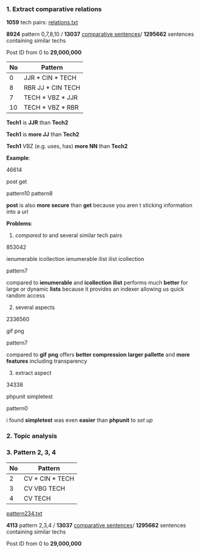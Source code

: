 ### 1. Extract comparative relations

**1059** tech pairs: [relations.txt](https://github.com/hy3440/diffSimilarTech/blob/master/relation/relations.txt)

**8924** pattern 0,7,8,10 / **13037** [comparative sentences](https://github.com/hy3440/diffSimilarTech/blob/master/relation/sentences_.txt)/ **1295662** sentences containing similar techs

Post ID from 0 to **29,000,000**

| No   | Pattern           |
| ---- | ----------------- |
| 0    | JJR * CIN * TECH  |
| 8    | RBR JJ * CIN TECH |
| 7    | TECH * VBZ * JJR  |
| 10   | TECH * VBZ * RBR  |

**Tech1** is **JJR** than **Tech2**

**Tech1** is **more JJ** than **Tech2**

**Tech1** VBZ (e.g. uses, has) **more NN** than **Tech2**

**Example**:

46614

post	get

pattern10		pattern8

**post** is also **more secure** than **get** because you aren t sticking information into a url

**Problems**:

1. *compared to* and several similar tech pairs

853042

ienumerable	icollection	ienumerable	ilist	ilist	icollection

pattern7

compared to **ienumerable** and **icollection** **ilist** performs much **better** for large or dynamic **lists** because it provides an indexer allowing us quick random access

2. several aspects

2336560

gif	png

pattern7

compared to **gif** **png** offers **better compression** **larger pallette** and **more features** including transparency

3. extract aspect

34338

phpunit	simpletest

pattern0		

i found **simpletest** was even **easier** than **phpunit** to *set up*

### 2. Topic analysis

### 3. Pattern 2, 3, 4

| No   | Pattern         |
| ---- | --------------- |
| 2    | CV * CIN * TECH |
| 3    | CV VBG TECH     |
| 4    | CV TECH         |

[pattern234.txt](https://github.com/hy3440/diffSimilarTech/blob/master/relation/pattern234.txt)

**4113** pattern 2,3,4 / **13037** [comparative sentences](https://github.com/hy3440/diffSimilarTech/blob/master/relation/sentences_.txt)/ **1295662** sentences containing similar techs

Post ID from 0 to **29,000,000**